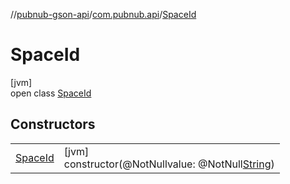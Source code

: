 //[pubnub-gson-api](../../../index.md)/[com.pubnub.api](../index.md)/[SpaceId](index.md)

# SpaceId

[jvm]\
open class [SpaceId](index.md)

## Constructors

| | |
|---|---|
| [SpaceId](-space-id.md) | [jvm]<br>constructor(@NotNullvalue: @NotNull[String](https://docs.oracle.com/javase/8/docs/api/java/lang/String.html)) |
